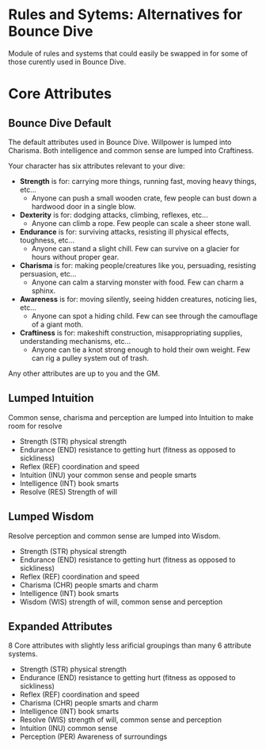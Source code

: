 # Rules and Sytems: Alternatives for Bounce Dive

Module of rules and systems that could easily be swapped in for some of those curently used in Bounce Dive.

# Core Attributes
## Bounce Dive Default
The default attributes used in Bounce Dive. Willpower is lumped into Charisma. Both intelligence and common sense are lumped into Craftiness.

<!---Slot_Name: "Bounce_Dive_Default_Six.Attributes", Original-->
Your character has six attributes relevant to your dive:

- **Strength** is for: carrying more things, running fast, moving heavy things, etc...
  - Anyone can push a small wooden crate, few people can bust down a hardwood door in a single blow.
- **Dexterity** is for: dodging attacks, climbing, reflexes, etc...
  - Anyone can climb a rope. Few people can scale a sheer stone wall.
- **Endurance** is for: surviving attacks, resisting ill physical effects, toughness, etc...
  - Anyone can stand a slight chill. Few can survive on a glacier for hours without proper gear.
- **Charisma** is for: making people/creatures like you, persuading, resisting persuasion, etc...
  - Anyone can calm a starving monster with food. Few can charm a sphinx.
- **Awareness** is for: moving silently, seeing hidden creatures, noticing lies, etc...
  - Anyone can spot a hiding child. Few can see through the camouflage of a giant moth.
- **Craftiness** is for: makeshift construction, misappropriating supplies, understanding mechanisms, etc...
  - Anyone can tie a knot strong enough to hold their own weight. Few can rig a pulley system out of trash. 

Any other attributes are up to you and the GM.

<!---/Slot_Name: "Bounce_Dive_Default_Six.Attributes"-->

## Lumped Intuition
Common sense, charisma and perception are lumped into Intuition to make room for resolve

- Strength 	(STR) 	physical strength
- Endurance 	(END) 	resistance to getting hurt (fitness as opposed to sickliness)
- Reflex 		(REF)	coordination and speed
- Intuition 	(INU)	your common sense and people smarts
- Intelligence	(INT)	book smarts
- Resolve		(RES)	Strength of will

## Lumped Wisdom
Resolve perception and common sense are lumped into Wisdom.

- Strength 	(STR) 	physical strength
- Endurance 	(END) 	resistance to getting hurt (fitness as opposed to sickliness)
- Reflex 		(REF)	coordination and speed
- Charisma 	(CHR)	people smarts and charm
- Intelligence	(INT)	book smarts
- Wisdom		(WIS)	strength of will, common sense and perception

## Expanded Attributes
8 Core attributes with slightly less arificial groupings than many 6 attribute systems.

- Strength  (STR)  physical strength
- Endurance  (END)  resistance to getting hurt (fitness as opposed to sickliness)
- Reflex   (REF) coordination and speed
- Charisma  (CHR) people smarts and charm
- Intelligence (INT) book smarts
- Resolve (WIS) strength of will, common sense and perception
- Intuition  (INU) common sense
- Perception  (PER) Awareness of surroundings

